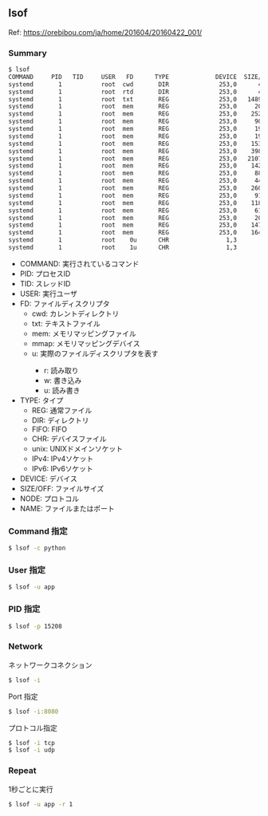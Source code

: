 ## lsof

Ref: https://orebibou.com/ja/home/201604/20160422_001/

### Summary

```bash
$ lsof
COMMAND     PID   TID     USER   FD      TYPE             DEVICE  SIZE/OFF       NODE NAME
systemd       1           root  cwd       DIR              253,0      4096        128 /
systemd       1           root  rtd       DIR              253,0      4096        128 /
systemd       1           root  txt       REG              253,0   1489960     196956 /usr/lib/systemd/systemd
systemd       1           root  mem       REG              253,0     20032  201382954 /usr/lib64/libuuid.so.1.3.0
systemd       1           root  mem       REG              253,0    252704  201609186 /usr/lib64/libblkid.so.1.1.0
systemd       1           root  mem       REG              253,0     90632  201382920 /usr/lib64/libz.so.1.2.7
systemd       1           root  mem       REG              253,0     19888  201524817 /usr/lib64/libattr.so.1.1.0
systemd       1           root  mem       REG              253,0     19520  201328490 /usr/lib64/libdl-2.17.so
systemd       1           root  mem       REG              253,0    153192  201328867 /usr/lib64/liblzma.so.5.0.99
systemd       1           root  mem       REG              253,0    398272  201328924 /usr/lib64/libpcre.so.1.2.0
systemd       1           root  mem       REG              253,0   2107816  201328483 /usr/lib64/libc-2.17.so
systemd       1           root  mem       REG              253,0    142304  201328516 /usr/lib64/libpthread-2.17.so
systemd       1           root  mem       REG              253,0     88720  201326729 /usr/lib64/libgcc_s-4.8.5-20150702.so.1
systemd       1           root  mem       REG              253,0     44096  201328521 /usr/lib64/librt-2.17.so
systemd       1           root  mem       REG              253,0    260784  201673504 /usr/lib64/libmount.so.1.1.0
systemd       1           root  mem       REG              253,0     91768  201566273 /usr/lib64/libkmod.so.2.2.10
systemd       1           root  mem       REG              253,0    118792  201382927 /usr/lib64/libaudit.so.1.0.0
systemd       1           root  mem       REG              253,0     61648  201649973 /usr/lib64/libpam.so.0.83.1
systemd       1           root  mem       REG              253,0     20024  201524821 /usr/lib64/libcap.so.2.22
systemd       1           root  mem       REG              253,0    147120  201382917 /usr/lib64/libselinux.so.1
systemd       1           root  mem       REG              253,0    164440  202444375 /usr/lib64/ld-2.17.so
systemd       1           root    0u      CHR                1,3       0t0       1028 /dev/null
systemd       1           root    1u      CHR                1,3       0t0       1028 /dev/null
```

* COMMAND: 実行されているコマンド
* PID: プロセスID
* TID: スレッドID
* USER: 実行ユーザ
* FD: ファイルディスクリプタ
  * cwd: カレントディレクトリ
  * txt: テキストファイル
  * mem: メモリマッピングファイル
  * mmap: メモリマッピングデバイス
  * <int>u: 実際のファイルディスクリプタを表す
    * r: 読み取り
    * w: 書き込み
    * u: 読み書き
* TYPE: タイプ
  * REG: 通常ファイル
  * DIR: ディレクトリ
  * FIFO: FIFO
  * CHR: デバイスファイル
  * unix: UNIXドメインソケット
  * IPv4: IPv4ソケット
  * IPv6: IPv6ソケット
* DEVICE: デバイス
* SIZE/OFF: ファイルサイズ
* NODE: プロトコル
* NAME: ファイルまたはポート

### Command 指定
```bash
$ lsof -c python
```

### User 指定
```bash
$ lsof -u app
```

### PID 指定
```bash
$ lsof -p 15208
```

### Network
ネットワークコネクション
```bash
$ lsof -i
```

Port 指定
```bash
$ lsof -i:8080
```

プロトコル指定
```bash
$ lsof -i tcp
$ lsof -i udp
```

### Repeat
1秒ごとに実行
```bash
$ lsof -u app -r 1
```
